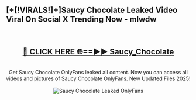 <h2>[+[!VIRALS!]+]Saucy Chocolate Leaked Video Viral On Social X Trending Now - mlwdw</h2>
<br>
<div align="center">
<h2><a href="https://libra.edu.pl?Saucy_Chocolate" rel="nofollow">🔴 CLICK HERE 🌐==►► Saucy_Chocolate</a></h2>
<br>
Get Saucy Chocolate OnlyFans leaked all content. Now you can access all videos and pictures of Saucy Chocolate OnlyFans. New Updated Files 2025!
<br>
<br>
<a href="https://libra.edu.pl?Saucy_Chocolate" rel="nofollow" data-target="animated-image.originalLink"><img src="https://i.ibb.co.com/WyWwxjT/player-gif2.gif" alt="Saucy Chocolate Leaked OnlyFans" style="max-width: 100%; display: inline-block;" data-target="animated-image.originalImage"></a>
</div>
<br>